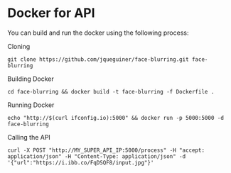 # Docker for API

You can build and run the docker using the following process:

Cloning
```console
git clone https://github.com/jqueguiner/face-blurring.git face-blurring
```

Building Docker
```console
cd face-blurring && docker build -t face-blurring -f Dockerfile .
```

Running Docker
```console
echo "http://$(curl ifconfig.io):5000" && docker run -p 5000:5000 -d face-blurring
```

Calling the API
```console
curl -X POST "http://MY_SUPER_API_IP:5000/process" -H "accept: application/json" -H "Content-Type: application/json" -d '{"url":"https://i.ibb.co/FqDSQF8/input.jpg"}'
```
